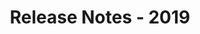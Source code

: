 ﻿---
title: Release Notes - 2019
second_title: Aspose.Words for Java
articleTitle: Release Notes - 2019
linktitle: Release Notes - 2019
description: "Aspose.Words for Java Release Notes - 2019 – learn about the latest updates and fixes."
type: docs
weight: 20
url: /java/release-notes-2019/
---

